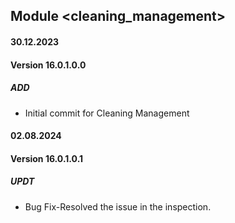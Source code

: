 ## Module <cleaning_management>
#### 30.12.2023
#### Version 16.0.1.0.0
##### ADD
- Initial commit for Cleaning Management

#### 02.08.2024
#### Version 16.0.1.0.1
##### UPDT
- Bug Fix-Resolved the issue in the inspection.
